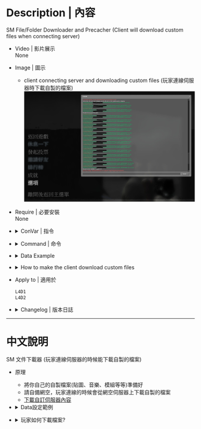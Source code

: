 # Description | 內容
SM File/Folder Downloader and Precacher
(Client will download custom files when connecting server)

* Video | 影片展示
<br/>None

* Image | 圖示
	* client connecting server and downloading custom files (玩家連線伺服器時下載自製的檔案)
	<br/>![sm_downloader_1](image/sm_downloader_1.jpg)

* Require | 必要安裝
<br/>None

* <details><summary>ConVar | 指令</summary>

    * cfg/sourcemod/map-decals.cfg
		```php
		// (Download & Precache) Full path of the normal downloader configuration to load. 
		// IE: configs/sm_downloader/downloads.ini
		sm_downloader_config "configs/sm_downloader/downloads.ini"

		// 0=Plugin off, 1=Plugin on.
		sm_downloader_enabled "1"

		// If 1, Enable normal downloader file.
		sm_downloader_normal "1"

		// If 1, Enable simple downloader file.
		sm_downloader_simple "0"

		// (Download Only No Precache) Full path of the simple downloader configuration to load. 
		// IE: configs/sm_downloader/downloads_simple.ini
		sm_simple_downloader_config "configs/sm_downloader/downloads_simple.ini"
		```
</details>

* <details><summary>Command | 命令</summary>

	None
</details>

* <details><summary>Data Example</summary>

	* [configs\sm_downloader\downloads.ini](addons\sourcemod\configs\sm_downloader\downloads.ini), this is normal downloader configuration
		```php
		//Don't modify or remove the Comment Lines ( // )
		//Can not download .VPK files 
		//Files (Download Only No Precache)
		path/anymap.ext
		path/anymap2.ext

		//Decal Files (Download and Precache)
		materials/decals/anymap.vmt
		materials/decals/anymap.vtf

		//Sound Files (Download and Precache)
		sound/misc/Anymap.wav
		sound/misc/Anymap3.wav

		//Model Files (Download and Precache)
		models/parachute/parachute_green.mdl
		```

	* [configs\sm_downloader\downloads_simple.ini](addons\sourcemod\configs\sm_downloader\downloads_simple.ini), this is simple downloader configuration (Download Only No Precache)
		```php
		path/anymap.ext
		path/anymap2.ext

		materials/decals/anymap.vmt
		materials/decals/anymap.vtf

		sound/misc/Anymap.wav
		sound/misc/Anymap3.wav

		models/parachute/parachute_green.mdl
		```

	> __Note__ If you don't know which file should use, just enable and use [configs\sm_downloader\downloads.ini](addons\sourcemod\configs\sm_downloader\downloads.ini)
</details>

* <details><summary>How to make the client download custom files</summary>

	1. Preparation of custom files
		* Prepare your custom files.
		* Put them in your game folder
    		* If L4D1, ```Left 4 Dead Dedicated Server\left4dead```
    		* If L4D2, ```Left 4 Dead 2 Dedicated Server\left4dead2```
		* Add the path of each files to the downloader configuration "configs\sm_downloader\downloads.ini" or "configs\sm_downloader\downloads_simple.ini". 
    		* If L4D1, the path has to be put relative to the "left4dead" folder, and with the file extension.
    		* If L4D2, the path has to be put relative to the "left4dead2" folder, and with the file extension.
		* Prepare your content-server for FastDL, if you don't know what "FastDL" is, please google it

	2. Setup server to work with downloadable content
		* ConVars in your cfg/server.cfg should be:
			* If you are L4D1
				```php
				sm_cvar sv_allowdownload "1"
				sm_cvar sv_downloadurl "http://your-content-server.com/game/left4dead/"
				```
			* If you are L4D2
				```php
				sm_cvar sv_allowdownload "1"
				sm_cvar sv_downloadurl "http://your-content-server.com/game/left4dead2/"	
				```

	3. Uploading files to server.
		* Upload all your custom files to content-server
			* If you are L4D1, ```your-content-server.com/game/left4dead/```
			* If you are L4D2, ```your-content-server.com/game/left4dead2/```
		* Upload all your custom files to your game server
    		* If you are L4D1, ```Left 4 Dead Dedicated Server\left4dead```
    		* If you are L4D2, ```Left 4 Dead 2 Dedicated Server\left4dead2```

	4. Start the server and test
		* Launch your game, Options-> Multiplayer -> CUSTOM SERVER CONTENT -> Allow All
		<br/>![sm_downloader_0](image/sm_downloader_0.jpg)
		* Connect to server. 
		* Open console to see if the game is downloading files from server
		<br/>![sm_downloader_1](image/sm_downloader_1.jpg)
		* Browse your game folder, check files are already there.
		<br/>![sm_downloader_2](image/sm_downloader_2.jpg)
</details>

* Apply to | 適用於
	```
	L4D1
	L4D2
	```

* <details><summary>Changelog | 版本日誌</summary>

    * 2.0 (2023-12-6)
		* Fixed not downloading custom files on the first map after server startup 
		
    * 1.9 (2023-9-27)
		* Fixed custom sound not Precache

    * 1.8 (2023-5-4)
		* Fixed custom spray blocked and fail to download

    * 1.7 (2022-11-16)
	    * Remake Code
		* Auto-generate cfg

    * v1.4
	    * [original plugin by berni](https://forums.alliedmods.net/showthread.php?t=69502)
</details>

- - - -
# 中文說明
SM 文件下載器 (玩家連線伺服器的時候能下載自製的檔案)

* 原理
	* 將你自己的自製檔案(貼圖、音樂、模組等等)準備好
	* 請自備網空，玩家連線的時候會從網空伺服器上下載自製的檔案
	* [下載自訂伺服器內容](https://github.com/fbef0102/Game-Private_Plugin/tree/main/Tutorial_%E6%95%99%E5%AD%B8%E5%8D%80/Chinese_%E7%B9%81%E9%AB%94%E4%B8%AD%E6%96%87/Game#%E4%B8%8B%E8%BC%89%E8%87%AA%E8%A8%82%E4%BC%BA%E6%9C%8D%E5%99%A8%E5%85%A7%E5%AE%B9)

* <details><summary>Data設定範例</summary>

	* [configs\sm_downloader\downloads.ini](addons\sourcemod\configs\sm_downloader\downloads.ini), 這是正常版的檔案下載設定文件
		```php
		//不要移除任何原有的符號 ( // )
		//不能傳輸.vpk檔案
		//Files (只下載不預緩存)
		path/anymap.ext
		path/anymap2.ext

		//Decal Files (下載並預緩存)
		materials/decals/anymap.vmt
		materials/decals/anymap.vtf

		//Sound Files (下載並預緩存)
		sound/misc/Anymap.wav
		sound/misc/Anymap3.wav

		//Model Files (下載並預緩存)
		models/parachute/parachute_green.mdl
		```

	* [configs\sm_downloader\downloads_simple.ini](addons\sourcemod\configs\sm_downloader\downloads_simple.ini), 這是簡單版的檔案下載設定文件 (只下載不預緩存)
		```php
		path/anymap.ext
		path/anymap2.ext

		materials/decals/anymap.vmt
		materials/decals/anymap.vtf

		sound/misc/Anymap.wav
		sound/misc/Anymap3.wav

		models/parachute/parachute_green.mdl
		```

	> __Note__ 如果你不知道這兩設定文件有捨差別, 建議你一律使用[configs\sm_downloader\downloads.ini](addons\sourcemod\configs\sm_downloader\downloads.ini)
</details>

* <details><summary>玩家如何下載檔案?</summary>

	1. 準備你的自製檔案
		* 準備好你的所有自製檔案(貼圖、音樂、模組等等)
		* 文件名
			* 確保沒有文件有空格或特殊字符，如“長破折號”(–) 等。
			* 不能有中文
		* 將它們放在遊戲伺服器資料夾中
    		* 如果你是 L4D1，```Left 4 Dead Dedicated Server\left4dead```
    		* 如果你是 L4D2，```Left 4 Dead 2 Dedicated Server\left4dead2```
		* 將每個檔案的路徑添加到檔案下載設定文件"configs\sm_downloader\downloads.ini"或"configs\sm_downloader\downloads_simple.ini"。
    		* 如果你是 L4D1，路徑必須相對於"left4dead" 資料夾，必須要寫上副檔名。
    		* 如果你是 L4D2，路徑必須相對於"left4dead2" 資料夾，必須要寫上副檔名。
		* 準備好你的網空並可以支援FastDL, 不知道什麼是FastDL請自行Google
		
	2. 設置伺服器以處理可下載的內容
		* 寫入以下內容到cfg/server.cfg
			* 如果你是 L4D1
				```php
				sm_cvar sv_allowdownload "1"
				sm_cvar sv_downloadurl "http://your-content-server.com/game/left4dead/"
				```
			* 如果你是 L4D2
				```php
				sm_cvar sv_allowdownload "1"
				sm_cvar sv_downloadurl "http://your-content-server.com/game/left4dead2/"	
				```
		
	3. 上傳文件到伺服器
		* 所有自製的檔案上傳到網空伺服器。
    		* 如果你是 L4D1，```your-content-server.com/game/left4dead/```
    		* 如果你是 L4D2，```your-content-server.com/game/left4dead2/```
		* 所有自製的檔案複製到您的遊戲伺服器資料夾上。
    		* 如果你是 L4D1，```Left 4 Dead Dedicated Server\left4dead```
    		* 如果你是 L4D2，```Left 4 Dead 2 Dedicated Server\left4dead2```
		
	4. 啟動伺服器並測試
		* 打開你的遊戲，選項->多人連線->自訂伺服器內容->全部允許
		<br/>![zho/sm_downloader_0](image/zho/sm_downloader_0.jpg)
		* 連線到伺服器
		* 打開控制台查看是否下載自製的檔案 (此處圖片顯示正在下載音樂)
		<br/>![sm_downloader_1](image/sm_downloader_1.jpg)
		* 再去你的遊戲資料夾查看檔案是否已經下載 
		<br/>![sm_downloader_2](image/sm_downloader_2.jpg)
</details>